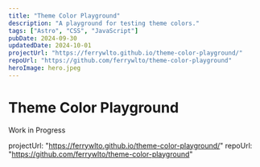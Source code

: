 ```yaml
---
title: "Theme Color Playground"
description: "A playground for testing theme colors."
tags: ["Astro", "CSS", "JavaScript"]
pubDate: 2024-09-30
updatedDate: 2024-10-01
projectUrl: "https://ferrywlto.github.io/theme-color-playground/"
repoUrl: "https://github.com/ferrywlto/theme-color-playground"
heroImage: hero.jpeg
---
```

# Theme Color Playground
Work in Progress


projectUrl: "https://ferrywlto.github.io/theme-color-playground/"
repoUrl: "https://github.com/ferrywlto/theme-color-playground"

